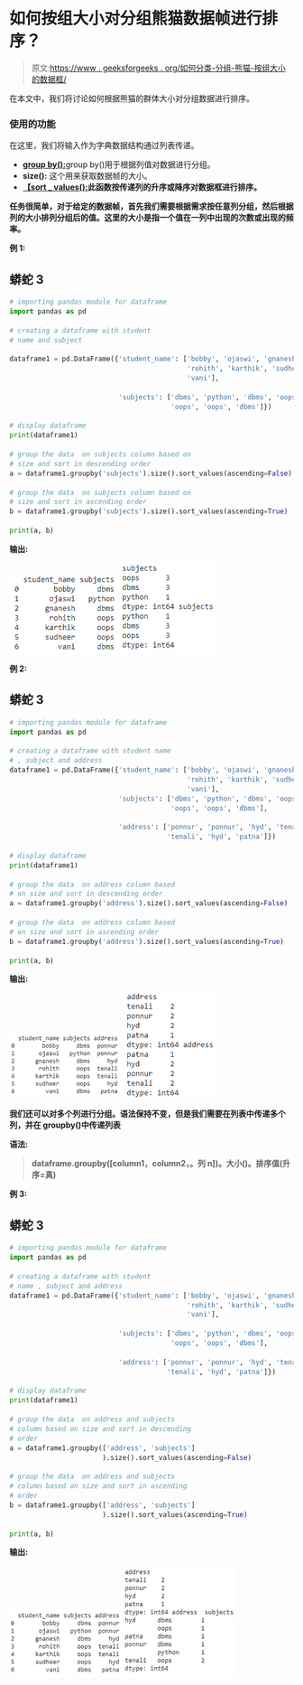 # 如何按组大小对分组熊猫数据帧进行排序？

> 原文:[https://www . geeksforgeeks . org/如何分类-分组-熊猫-按组大小的数据框/](https://www.geeksforgeeks.org/how-to-sort-grouped-pandas-dataframe-by-group-size/)

在本文中，我们将讨论如何根据熊猫的群体大小对分组数据进行排序。

### 使用的功能

在这里，我们将输入作为字典数据结构通过列表传递。

*   [**group by():**](https://www.geeksforgeeks.org/python-pandas-dataframe-groupby/)group by()用于根据列值对数据进行分组。
*   **size():** 这个用来获取数据帧的大小。
*   [**【sort _ values():**](https://www.geeksforgeeks.org/python-pandas-dataframe-sort_values-set-1/)**此函数按传递列的升序或降序对数据框进行排序。**

**任务很简单，对于给定的数据帧，首先我们需要根据需求按任意列分组，然后根据列的大小排列分组后的值。这里的大小是指一个值在一列中出现的次数或出现的频率。**

****例 1:****

## **蟒蛇 3**

```py
# importing pandas module for dataframe
import pandas as pd

# creating a dataframe with student
# name and subject

dataframe1 = pd.DataFrame({'student_name': ['bobby', 'ojaswi', 'gnanesh',
                                            'rohith', 'karthik', 'sudheer',
                                            'vani'],

                           'subjects': ['dbms', 'python', 'dbms', 'oops',
                                        'oops', 'oops', 'dbms']})

# display dataframe
print(dataframe1)

# group the data  on subjects column based on
# size and sort in descending order
a = dataframe1.groupby('subjects').size().sort_values(ascending=False)

# group the data  on subjects column based on 
# size and sort in ascending order
b = dataframe1.groupby('subjects').size().sort_values(ascending=True)

print(a, b)
```

****输出:****

**![](img/fe5a5ffc7a455a714da2c008847ee42b.png) ![](img/7db441c9e37406d6f00d5304fc4ae731.png)**

****例 2:****

## **蟒蛇 3**

```py
# importing pandas module for dataframe
import pandas as pd

# creating a dataframe with student name
# , subject and address
dataframe1 = pd.DataFrame({'student_name': ['bobby', 'ojaswi', 'gnanesh',
                                            'rohith', 'karthik', 'sudheer',
                                            'vani'],
                           'subjects': ['dbms', 'python', 'dbms', 'oops', 
                                        'oops', 'oops', 'dbms'],

                           'address': ['ponnur', 'ponnur', 'hyd', 'tenali',
                                       'tenali', 'hyd', 'patna']})

# display dataframe
print(dataframe1)

# group the data  on address column based  
# on size and sort in descending order
a = dataframe1.groupby('address').size().sort_values(ascending=False)

# group the data  on address column based 
# on size and sort in ascending order
b = dataframe1.groupby('address').size().sort_values(ascending=True)

print(a, b)
```

**输出:**

**![](img/4c0b88cc34f182797ff98a231695bb2e.png) ![](img/53912c3bceafb21c93e1ddfc2d66530c.png)**

**我们还可以对多个列进行分组。语法保持不变，但是我们需要在列表中传递多个列，并在 groupby()中传递列表**

****语法:****

> **dataframe.groupby([column1，column2，。列 n])。大小()。排序值(升序=真)**

****例 3:****

## **蟒蛇 3**

```py
# importing pandas module for dataframe
import pandas as pd

# creating a dataframe with student
# name , subject and address
dataframe1 = pd.DataFrame({'student_name': ['bobby', 'ojaswi', 'gnanesh',
                                            'rohith', 'karthik', 'sudheer',
                                            'vani'],

                           'subjects': ['dbms', 'python', 'dbms', 'oops',
                                        'oops', 'oops', 'dbms'],

                           'address': ['ponnur', 'ponnur', 'hyd', 'tenali',
                                       'tenali', 'hyd', 'patna']})

# display dataframe
print(dataframe1)

# group the data  on address and subjects
# column based on size and sort in descending
# order
a = dataframe1.groupby(['address', 'subjects']
                       ).size().sort_values(ascending=False)

# group the data  on address and subjects
# column based on size and sort in ascending
# order
b = dataframe1.groupby(['address', 'subjects']
                       ).size().sort_values(ascending=True)

print(a, b)
```

****输出:****

**![](img/b8ce05e1068b282ca07f5ea9f9c957ba.png) ![](img/b44d70466022f218ea109c834f43226c.png)**